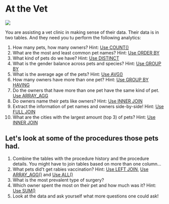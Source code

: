# At the Vet

![](https://lh3.googleusercontent.com/proxy/q-paEHLGoGZsnC0bh9Zmz5cCKb58MQkIIB-retouRq2XG5OGNdA4rgY8O6eQ16dERTxd7Bxjuppgoey8-Hz6TMh4kJPgQeQYH2_-zzhfo4N_j2QpbPlznky4ehHvhSkXwHhCz36RGvUCil8p7DhdzdU3M3DPRlMgAaM)

You are assisting a vet clinic in making sense of their data. Their data is in two tables. And they need you tu perform the following analytics:

1. How many pets, how many owners? Hint: [Use COUNT()](https://www.postgresql.org/docs/8.2/functions-aggregate.html)
2. What are the most and least common pet names? Hint: [Use ORDER BY](https://www.postgresql.org/docs/8.1/queries-order.html)
3. What kind of pets do we have? Hint: [Use DISTINCT](https://www.postgresql.org/docs/9.5/sql-select.html)
4. What is the gender balance across pets and species? Hint: [Use GROUP BY](https://www.postgresql.org/docs/9.4/tutorial-agg.html)
5. What is the average age of the pets? Hint: [Use AVG()](https://www.postgresql.org/docs/9.4/tutorial-agg.html)
6. How many owners have more than one pet? Hint: [Use GROUP BY HAVING](https://www.postgresql.org/docs/9.4/tutorial-agg.html)
7. Do the owners that have more than one pet have the same kind of pet. [Use ARRAY_AGG](https://www.postgresqltutorial.com/postgresql-aggregate-functions/postgresql-array_agg/)
8. Do owners name their pets like owners? Hint: [Use INNER JOIN](https://www.postgresql.org/docs/8.3/tutorial-join.html)
9. Extract the information of pet names and owners side-by-side! Hint: [Use FULL JOIN](https://www.postgresql.org/docs/8.3/tutorial-join.html)
10. What are the cities with the largest amount (top 3) of pets? Hint: [Use INNER JOIN](https://www.postgresql.org/docs/8.3/tutorial-join.html)

## Let's look at some of the procedures those pets had.

1. Combine the tables with the procedure history and the procedure details. You might have to join tables based on more than one column...
2. What pets did't get rabies vaccination? Hint: [Use LEFT JOIN](https://www.postgresql.org/docs/8.3/tutorial-join.html), [Use ARRAY_AGG()](https://www.postgresql.org/docs/8.2/functions-aggregate.html) and [Use ALL()](https://www.postgresql.org/docs/9.1/functions-comparisons.html)
3. What is the most prevalent type of surgery?
4. Which owner spent the most on their pet and how much was it? Hint: [Use SUM()](https://www.postgresql.org/docs/8.2/functions-aggregate.html)
5. Look at the data and ask yourself what more questions one could ask!
